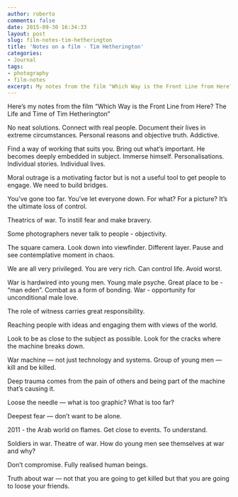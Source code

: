 ```yaml
---
author: roberto
comments: false
date: 2015-09-30 16:34:33
layout: post
slug: film-notes-tim-hetherington
title: 'Notes on a film - Tim Hetherington'
categories:
- Journal
tags:
- photography
- film-notes
excerpt: My notes from the film "Which Way is the Front Line from Here? The Life and Time of Tim Hetherington"
---
```

<div class="message">Here’s my notes from the film “Which Way is the Front Line from Here? The Life and Time of Tim Hetherington”</div>

No neat solutions. Connect with real people. Document their lives in extreme circumstances. Personal reasons and objective truth. Addictive.

Find a way of working that suits you. Bring out what’s important. He becomes deeply embedded in subject. Immerse himself. Personalisations. Individual stories. Individual lives.

Moral outrage is a motivating factor but is not a useful tool to get people to engage. We need to build bridges.

You’ve gone too far. You’ve let everyone down. For what? For a picture? It’s the ultimate loss of control.

Theatrics of war. To instill fear and make bravery.

Some photographers never talk to people - objectivity.

The square camera. Look down into viewfinder. Different layer. Pause and see contemplative moment in chaos.

We are all very privileged. You are very rich. Can control life. Avoid worst.

War is hardwired into young men. Young male psyche. Great place to be - “man eden”. Combat as a form of bonding. War - opportunity for unconditional male love.

The role of witness carries great responsibility.

Reaching people with ideas and engaging them with views of the world.

Look to be as close to the subject as possible. Look for the cracks where the machine breaks down.

War machine —  not just technology and systems. Group of young men — kill and be killed.

Deep trauma comes from the pain of others and being part of the machine that’s causing it.

Loose the needle — what is too graphic? What is too far?

Deepest fear — don’t want to be alone.

2011 - the Arab world on flames. Get close to events. To understand.

Soldiers in war. Theatre of war. How do young men see themselves at war and why?

Don’t compromise. Fully realised human beings.

Truth about war — not that you are going to get killed but that you are going to loose your friends.


